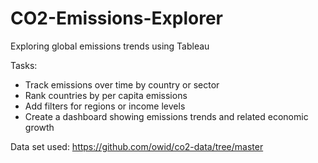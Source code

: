 # CO2-Emissions-Explorer
Exploring global emissions trends using Tableau

Tasks:
- Track emissions over time by country or sector
- Rank countries by per capita emissions
- Add filters for regions or income levels
- Create a dashboard showing emissions trends and related economic growth

Data set used: https://github.com/owid/co2-data/tree/master
